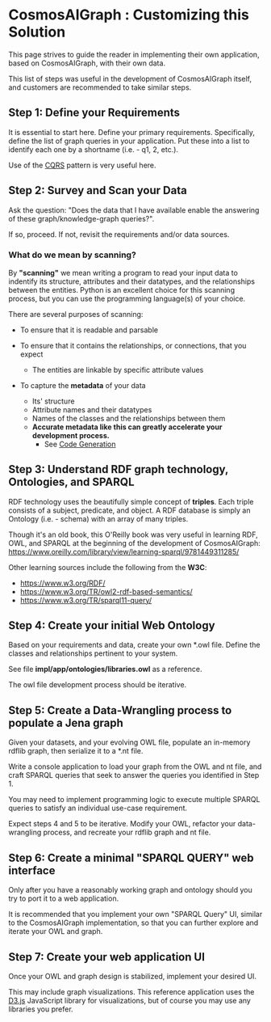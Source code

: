 # CosmosAIGraph : Customizing this Solution

This page strives to guide the reader in implementing their
own application, based on CosmosAIGraph, with their own data.

This list of steps was useful in the development of CosmosAIGraph itself,
and customers are recommended to take similar steps.

## Step 1: Define your Requirements

It is essential to start here.  Define your primary requirements.
Specifically, define the list of graph queries in your application.
Put these into a list to identify each one by a shortname (i.e. - q1, 2, etc.).

Use of the [CQRS](https://learn.microsoft.com/en-us/azure/architecture/patterns/cqrs)
pattern is very useful here.

## Step 2: Survey and Scan your Data

Ask the question: "Does the data that I have available enable the answering
of these graph/knowledge-graph queries?".

If so, proceed.  If not, revisit the requirements and/or data sources.

### What do we mean by scanning?

By **"scanning"** we mean writing a program to read your input data
to indentify its structure, attributes and their datatypes, and the
relationships between the entities.  Python is an excellent choice
for this scanning process, but you can use the programming language(s)
of your choice.

There are several purposes of scanning:
- To ensure that it is readable and parsable
- To ensure that it contains the relationships, or connections, that you expect
  - The entities are linkable by specific attribute values

- To capture the **metadata** of your data
  - Its' structure
  - Attribute names and their datatypes
  - Names of the classes and the relationships between them
  - **Accurate metadata like this can greatly accelerate your development process.**
    - See [Code Generation](code_generation.md)


## Step 3: Understand RDF graph technology, Ontologies, and SPARQL

RDF technology uses the beautifully simple concept of **triples**.
Each triple consists of a subject, predicate, and object.
A RDF database is simply an Ontology (i.e. - schema) with
an array of many triples.

Though it's an old book, this O'Reilly book was very useful in learning RDF,
OWL, and SPARQL at the beginning of the development of CosmosAIGraph:
https://www.oreilly.com/library/view/learning-sparql/9781449311285/

Other learning sources include the following from the **W3C**:

- https://www.w3.org/RDF/
- https://www.w3.org/TR/owl2-rdf-based-semantics/
- https://www.w3.org/TR/sparql11-query/

## Step 4: Create your initial Web Ontology

Based on your requirements and data, create your own *.owl file.
Define the classes and relationships pertinent to your system.

See file **impl/app/ontologies/libraries.owl** as a reference.

The owl file development process should be iterative.

## Step 5: Create a Data-Wrangling process to populate a Jena graph

Given your datasets, and your evolving OWL file, populate 
an in-memory rdflib graph, then serialize it to a *.nt file.

Write a console application to load your graph from the OWL and nt
file, and craft SPARQL queries that seek to answer the queries you
identified in Step 1.

You may need to implement programming logic to execute multiple SPARQL
queries to satisfy an individual use-case requirement.

Expect steps 4 and 5 to be iterative.  Modify your OWL, refactor
your data-wrangling process, and recreate your rdflib graph and nt file.

## Step 6: Create a minimal "SPARQL QUERY" web interface

Only after you have a reasonably working graph and ontology should
you try to port it to a web application.

It is recommended that you implement your own "SPARQL Query" UI, 
similar to the CosmosAIGraph implementation, so that you can
further explore and iterate your OWL and graph.

## Step 7: Create your web application UI

Once your OWL and graph design is stabilized, implement your desired UI.

This may include graph visualizations.  This reference application
uses the [D3.js](https://d3js.org/) JavaScript library for visualizations, but of course
you may use any libraries you prefer.

